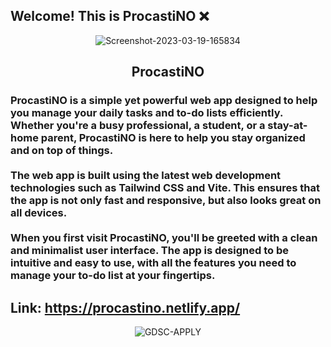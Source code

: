 ## Welcome! This is ProcastiNO ❌
<p align="center">
<img src="https://i.ibb.co/HDHrnRF/Screenshot-2023-03-19-165834.png" alt="Screenshot-2023-03-19-165834" border="0">
  <h2 align="center">ProcastiNO</h2>
</p>

<p>
<h3>ProcastiNO is a simple yet powerful web app designed to help you manage your daily tasks and to-do lists efficiently. Whether you're a busy professional, a student, or a stay-at-home parent, ProcastiNO is here to help you stay organized and on top of things.
<br/><br/>
The web app is built using the latest web development technologies such as Tailwind CSS and Vite. This ensures that the app is not only fast and responsive, but also looks great on all devices.
<br/><br/>
When you first visit ProcastiNO, you'll be greeted with a clean and minimalist user interface. The app is designed to be intuitive and easy to use, with all the features you need to manage your to-do list at your fingertips.</h3>
</p>

## Link: https://procastino.netlify.app/ 

<p align="center">
<img src="https://i.ibb.co/gFDGvyt/GDSC-APPLY.png" alt="GDSC-APPLY" border="0">
</p>
